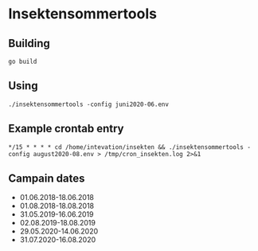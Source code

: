 # Insektensommertools

## Building

```shell
go build
```

## Using

```shell
./insektensommertools -config juni2020-06.env
```

## Example crontab entry

```cron
*/15 * * * * cd /home/intevation/insekten && ./insektensommertools -config august2020-08.env > /tmp/cron_insekten.log 2>&1
```

## Campain dates

- 01.06.2018-18.06.2018
- 01.08.2018-18.08.2018
- 31.05.2019-16.06.2019
- 02.08.2019-18.08.2019
- 29.05.2020-14.06.2020
- 31.07.2020-16.08.2020
